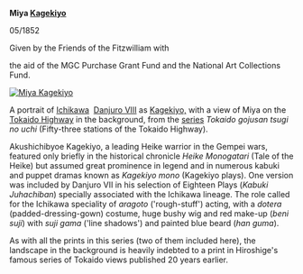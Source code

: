 **Miya  [Kagekiyo](Group14.htm)**

05/1852

Given by the Friends of the Fitzwilliam with

the aid of the MGC Purchase Grant Fund and the National Art Collections Fund.

[![Miya  Kagekiyo](P.60-1999_small.jpg)](KUN/kunp60.htm)

A portrait of [Ichikawa](Group12.htm)  [Danjuro VIII](textN.htm) as [Kagekiyo,](Group14.htm) with a view of Miya on the [Tokaido Highway](Group1.htm) in the background, from the [series](KUN/kunp62.htm) _Tokaido gojusan tsugi no uchi_ (Fifty-three stations of the Tokaido Highway).

Akushichibyoe Kagekiyo, a leading Heike warrior in the Gempei wars, featured only briefly in the historical chronicle _Heike Monogatari_ (Tale of the Heike) but assumed great prominence in legend and in numerous kabuki and puppet dramas known as _Kagekiyo mono_ (Kagekiyo plays). One version was included by Danjuro VII in his selection of Eighteen Plays (_Kabuki Juhachiban_) specially associated with the Ichikawa lineage. The role called for the Ichikawa speciality of _aragoto_ ('rough-stuff') acting, with a _dotera_ (padded-dressing-gown) costume, huge bushy wig and red make-up (_beni suji_) with _suji gama_ ('line shadows') and painted blue beard (_han guma_).

As with all the prints in this series (two of them included here), the landscape in the background is heavily indebted to a print in Hiroshige's famous series of Tokaido views published 20 years earlier.
